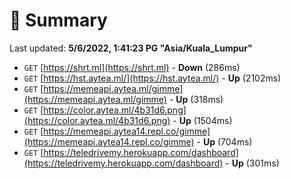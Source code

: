 # 📖 Summary
Last updated: **5/6/2022, 1:41:23 PG "Asia/Kuala_Lumpur"**

- `GET` [https://shrt.ml](https://shrt.ml) - **Down** (286ms)
- `GET` [https://hst.aytea.ml/](https://hst.aytea.ml/) - **Up** (2102ms)
- `GET` [https://memeapi.aytea.ml/gimme](https://memeapi.aytea.ml/gimme) - **Up** (318ms)
- `GET` [https://color.aytea.ml/4b31d6.png](https://color.aytea.ml/4b31d6.png) - **Up** (1504ms)
- `GET` [https://memeapi.aytea14.repl.co/gimme](https://memeapi.aytea14.repl.co/gimme) - **Up** (704ms)
- `GET` [https://teledrivemy.herokuapp.com/dashboard](https://teledrivemy.herokuapp.com/dashboard) - **Up** (301ms)
